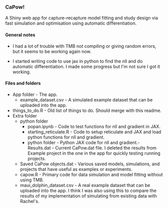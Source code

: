 ### CaPow!

A Shiny web app for capture-recapture model fitting and study design via fast simulation and optimisation using automatic differentiation.

#### General notes

- I had a lot of trouble with TMB not compiling or giving random errors, but it seems to be working again now.

- I started writing code to use jax in python to find the nll and do automatic differentiation.  I made some progress but I'm not sure I got it working.

#### Files and folders

- App folder - The app.
  - example_dataset.csv - A simulated example dataset that can be uploaded into the app.
- things_to_do.R - Old list of things to do.  Should merge with this readme.
- Extra folder
  - python folder
    - popan.ipynb - Code to test functions for nll and gradient in JAX.
    - starting_reticulate.R - Code to setup reticulate and JAX and load python functions for nll and gradient.
    - python folder - Python JAX code for nll and gradient.- Results.dat - Current CaPow.dat file.  I deleted the results from Example project in the one in the app for quickly testing running projects.
  - Saved CaPow objects.dat - Various saved models, simulations, and projects that have useful as examples or experiments.
  - capow.R - Primary code for data simulation and model fitting without using TMB.
  - maui_dolphin_dataset.csv - A real example dataset that can be uploaded into the app.  I think I was also using this to compare the results of my implementation of simulating from existing data with Rachel's.





